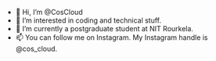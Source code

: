 - 👋 Hi, I’m @CosCloud
- 👀 I’m interested in coding and technical stuff.
- 🌱 I’m currently a postgraduate student at NIT Rourkela.
- 📫 You can follow me on Instagram. My Instagram handle is @cos_cloud.

<!---
CosCloud/CosCloud is a ✨ special ✨ repository because its `README.md` (this file) appears on your GitHub profile.
You can click the Preview link to take a look at your changes.
--->
